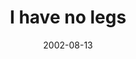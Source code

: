 ---
layout: base.njk
title : 'I have no legs' 
view_title : 'I have no legs' 
year : '2002' 
date : '2002-08-13' 
img_file : '/drawing/ihavenolegs.png' 
html_file : 'ihavenolegs' 
next_html : 'wecomeinpeace.html' 
year_order : '135' 
permalink : "title/{{html_file}}.html"
---